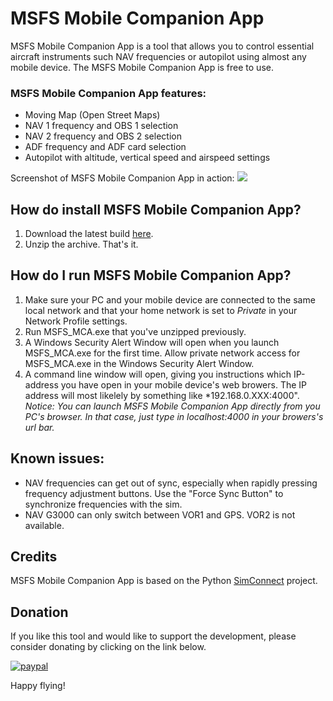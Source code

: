 # MSFS Mobile Companion App
MSFS Mobile Companion App is a tool that allows you to control essential aircraft instruments such NAV frequencies or autopilot using almost any mobile device. The MSFS Mobile Companion App is free to use.

### MSFS Mobile Companion App features:
- Moving Map (Open Street Maps)
- NAV 1 frequency and OBS 1 selection
- NAV 2 frequency and OBS 2 selection
- ADF frequency and ADF card selection
- Autopilot with altitude, vertical speed and airspeed settings

Screenshot of MSFS Mobile Companion App in action:
![](images/MSFS_Landing_Inspector_Screenshot.png)


## How do install MSFS Mobile Companion App?
1. Download the latest build [here](https://github.com/hankhank10/MSFS2020-cockpit-companion).
2. Unzip the archive. That's it.

## How do I run MSFS Mobile Companion App?
1. Make sure your PC and your mobile device are connected to the same local network and that your home network is set to *Private* in your Network Profile settings. 
2. Run MSFS_MCA.exe that you've unzipped previously.
3. A Windows Security Alert Window will open when you launch MSFS_MCA.exe for the first time. Allow private network access for MSFS_MCA.exe in the Windows Security Alert Window.
4. A command line window will open, giving you instructions which IP-address you have open in your mobile device's web browers. The IP address will most likelely by something like *192.168.0.XXX:4000".
*Notice: You can launch MSFS Mobile Companion App directly from you PC's browser. In that case, just type in localhost:4000 in your browers's url bar.* 

## Known issues:
- NAV frequencies can get out of sync, especially when rapidly pressing frequency adjustment buttons. Use the "Force Sync Button" to synchronize frequencies with the sim.
- NAV G3000 can only switch between VOR1 and GPS. VOR2 is not available.

## Credits
MSFS Mobile Companion App is based on the Python [SimConnect](https://pypi.org/project/SimConnect/) project.

## Donation
If you like this tool and would like to support the development, please consider donating by clicking on the link below.

[![paypal](https://www.paypalobjects.com/en_US/i/btn/btn_donateCC_LG.gif)](https://www.paypal.com/cgi-bin/webscr?cmd=_s-xclick&hosted_button_id=CXDDYFUSWA2Z4&source=url)

Happy flying!

